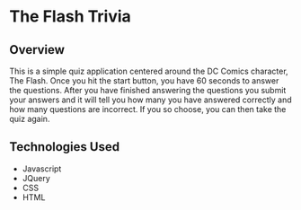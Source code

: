 # The Flash Trivia

## Overview
This is a simple quiz application centered around the DC Comics character, The Flash. Once you hit the start button, you have 60 seconds to answer the questions. After you have finished answering the questions you submit your answers and it will tell you how many you have answered correctly and how many questions are incorrect. If you so choose, you can then take the quiz again.

## Technologies Used
- Javascript
- JQuery
- CSS
- HTML